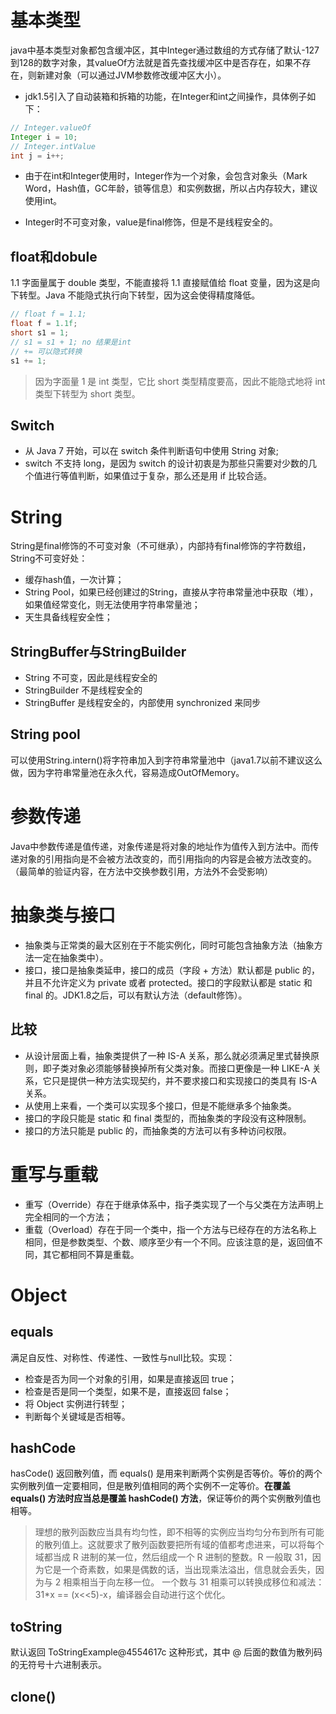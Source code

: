 # 基本类型
java中基本类型对象都包含缓冲区，其中Integer通过数组的方式存储了默认-127到128的数字对象，其valueOf方法就是首先查找缓冲区中是否存在，如果不存在，则新建对象（可以通过JVM参数修改缓冲区大小）。
- jdk1.5引入了自动装箱和拆箱的功能，在Integer和int之间操作，具体例子如下：
```java
// Integer.valueOf
Integer i = 10;
// Integer.intValue
int j = i++;
```

- 由于在int和Integer使用时，Integer作为一个对象，会包含对象头（Mark Word，Hash值，GC年龄，锁等信息）和实例数据，所以占内存较大，建议使用int。

- Integer时不可变对象，value是final修饰，但是不是线程安全的。

## float和dobule
1.1 字面量属于 double 类型，不能直接将 1.1 直接赋值给 float 变量，因为这是向下转型。Java 不能隐式执行向下转型，因为这会使得精度降低。
```java
// float f = 1.1;
float f = 1.1f;
short s1 = 1;
// s1 = s1 + 1; no 结果是int
// += 可以隐式转换
s1 += 1;
```

> 因为字面量 1 是 int 类型，它比 short 类型精度要高，因此不能隐式地将 int 类型下转型为 short 类型。

## Switch
- 从 Java 7 开始，可以在 switch 条件判断语句中使用 String 对象;
- switch 不支持 long，是因为 switch 的设计初衷是为那些只需要对少数的几个值进行等值判断，如果值过于复杂，那么还是用 if 比较合适。

# String
String是final修饰的不可变对象（不可继承），内部持有final修饰的字符数组，String不可变好处：
- 缓存hash值，一次计算；
- String Pool，如果已经创建过的String，直接从字符串常量池中获取（堆），如果值经常变化，则无法使用字符串常量池；
- 天生具备线程安全性；

## StringBuffer与StringBuilder
- String 不可变，因此是线程安全的
- StringBuilder 不是线程安全的
- StringBuffer 是线程安全的，内部使用 synchronized 来同步

## String pool
可以使用String.intern()将字符串加入到字符串常量池中（java1.7以前不建议这么做，因为字符串常量池在永久代，容易造成OutOfMemory。

# 参数传递
Java中参数传递是值传递，对象传递是将对象的地址作为值传入到方法中。而传递对象的引用指向是不会被方法改变的，而引用指向的内容是会被方法改变的。（最简单的验证内容，在方法中交换参数引用，方法外不会受影响）

# 抽象类与接口
- 抽象类与正常类的最大区别在于不能实例化，同时可能包含抽象方法（抽象方法一定在抽象类中）。
- 接口，接口是抽象类延申，接口的成员（字段 + 方法）默认都是 public 的，并且不允许定义为 private 或者 protected。接口的字段默认都是 static 和 final 的。JDK1.8之后，可以有默认方法（default修饰）。

## 比较
- 从设计层面上看，抽象类提供了一种 IS-A 关系，那么就必须满足里式替换原则，即子类对象必须能够替换掉所有父类对象。而接口更像是一种 LIKE-A 关系，它只是提供一种方法实现契约，并不要求接口和实现接口的类具有 IS-A 关系。
- 从使用上来看，一个类可以实现多个接口，但是不能继承多个抽象类。
- 接口的字段只能是 static 和 final 类型的，而抽象类的字段没有这种限制。
- 接口的方法只能是 public 的，而抽象类的方法可以有多种访问权限。

# 重写与重载
- 重写（Override）存在于继承体系中，指子类实现了一个与父类在方法声明上完全相同的一个方法；
- 重载（Overload）存在于同一个类中，指一个方法与已经存在的方法名称上相同，但是参数类型、个数、顺序至少有一个不同。应该注意的是，返回值不同，其它都相同不算是重载。

# Object
## equals
满足自反性、对称性、传递性、一致性与null比较。实现：
- 检查是否为同一个对象的引用，如果是直接返回 true；
- 检查是否是同一个类型，如果不是，直接返回 false；
- 将 Object 实例进行转型；
- 判断每个关键域是否相等。
## hashCode
hasCode() 返回散列值，而 equals() 是用来判断两个实例是否等价。等价的两个实例散列值一定要相同，但是散列值相同的两个实例不一定等价。**在覆盖 equals() 方法时应当总是覆盖 hashCode() 方法**，保证等价的两个实例散列值也相等。

> 理想的散列函数应当具有均匀性，即不相等的实例应当均匀分布到所有可能的散列值上。这就要求了散列函数要把所有域的值都考虑进来，可以将每个域都当成 R 进制的某一位，然后组成一个 R 进制的整数。R 一般取 31，因为它是一个奇素数，如果是偶数的话，当出现乘法溢出，信息就会丢失，因为与 2 相乘相当于向左移一位。
> 一个数与 31 相乘可以转换成移位和减法：31*x == (x<<5)-x，编译器会自动进行这个优化。

## toString
默认返回 ToStringExample@4554617c 这种形式，其中 @ 后面的数值为散列码的无符号十六进制表示。

## clone()











